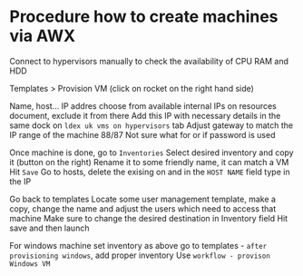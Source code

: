 # Procedure how to create machines via AWX

Connect to hypervisors manually to check the availability of CPU RAM and HDD

Templates > Provision VM (click on rocket on the right hand side)

Name, host...
IP addres choose from available internal IPs on resources document, exclude it from there
Add this IP with necessary details in the same dock on `ldex uk vms on hypervisors` tab
Adjust gateway to match the IP range of the machine 88/87 
Not sure what for or if password is used

Once machine is done, go to `Inventories`
Select desired inventory and copy it (button on the right)
Rename it to some friendly name, it can match a VM
Hit `Save`
Go to hosts, delete the exising on and in the `HOST NAME` field type in the IP 

Go back to templates
Locate some user management template, make a copy, change the name and adjust the users which need to access that
machine
Make sure to change the desired destination in Inventory field
Hit save and then launch


For windows machine
set inventory as above
go to templates - `after provisioning windows`, add proper inventory
Use `workflow - provison Windows VM`

